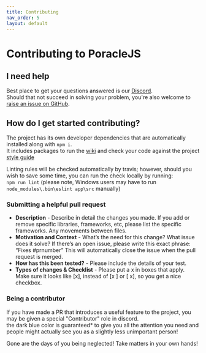 ```yaml
---
title: Contributing
nav_order: 5
layout: default
---
```


# Contributing to PoracleJS

## I need help
Best place to get your questions answered is our [Discord](https://discord.gg/WDMr8xX).   
Should that not succeed in solving your problem, you're also welcome to [raise an issue on GitHub](https://github.com/KartulUdus/PoracleJS/issues).  

## How do I get started contributing?

The project has its own developer dependencies that are automatically installed along with `npm i`.    
It includes packages to run the [wiki](https://muckelba.github.io/poracleWiki/) and check your code against the project [style guide](https://github.com/KartulUdus/PoracleJS/blob/master/.eslintrc.json)  

Linting rules will be checked automatically by travis; however, should you wish to save some time, you can run the check locally by running:  
`npm run lint` (please note,  Windows users may have to run `node_modules\.bin\eslint app\src` manually)

### Submitting a helpful pull request

* **Description** - Describe in detail the changes you made. If you add or remove specific libraries, frameworks, etc, please list the specific frameworks. Any movements between files.
* **Motivation and Context** - What’s the need for this change? What issue does it solve? If there’s an open issue, please write this exact phrase: “Fixes #prnumber” This will automatically close the issue when the pull request is merged.
* **How has this been tested?** - Please include the details of your test.
* **Types of changes & Checklist** - Please put a x in boxes that apply. Make sure it looks like [x], instead of [x ] or [ x], so you get a nice checkbox.

### Being a contributor

If you have made a PR that introduces a useful feature to the project, you may be given a special "Contributor" role in discord.  
the dark blue color is guaranteed* to give you all the attention you need and people might actually see you as a slightly less unimportant person!

Gone are the days of you being neglected! Take matters in your own hands!
